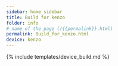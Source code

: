 ```yaml
---
sidebar: home_sidebar
title: Build for kenzo
folder: info
# name of the page (/{{permalink}}.html)
permalink: Build_for_kenzo.html
device: kenzo
---
```

{% include templates/device_build.md %}
